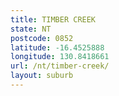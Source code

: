 ```yaml
---
title: TIMBER CREEK
state: NT
postcode: 0852
latitude: -16.4525888
longitude: 130.8418661
url: /nt/timber-creek/
layout: suburb
---
```

